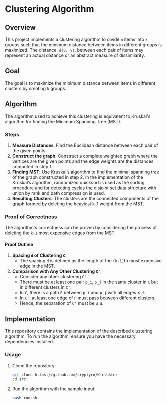 # Clustering Algorithm

## Overview

This project implements a clustering algorithm to divide `n` items into `k` groups such that the minimum distance between items in different groups is maximized. 
The distance, `d(u, v)`, between each pair of items may represent an actual distance or an abstract measure of dissimilarity.

## Goal

The goal is to maximize the minimum distance between items in different clusters by creating `k` groups.

## Algorithm

The algorithm used to achieve this clustering is equivalent to Kruskal's algorithm for finding the Minimum Spanning Tree (MST). 

### Steps

1. **Measure Distances**: Find the Euclidean distance between each pair of the given points.
2. **Construct the graph**: Construct a complete weighted graph where the vertices are the given points and the edge weights are the distances computed in step 1.
3. **Finding MST**: Use Kruskal’s algorithm to find the minimal spanning tree of the graph constructed in step 2.
   In the implementation of the Kruskal’s algorithm, randomized quicksort is used as the sorting procedure and
   for detecting cycles the disjoint set data structure with union by rank and path compression is used.
4. **Resulting Clusters**: The clusters are the connected components of the graph formed by deleting the heaviest k-1 weight from the MST.

### Proof of Correctness

The algorithm's correctness can be proven by considering the process of deleting the `k-1` most expensive edges from the MST.

#### Proof Outline

1. **Spacing `d` of Clustering `C`**:
   - The spacing `d` is defined as the length of the `(k-1)`th most expensive edge in the MST.
2. **Comparison with Any Other Clustering `C'`**:
   - Consider any other clustering `C'`.
   - There must be at least one pair `p_i`, `p_j` in the same cluster in `C` but in different clusters in `C'`.
   - In `C`, there is a path `P` between `p_i` and `p_j` with all edges ≤ `d`.
   - In `C'`, at least one edge of `P` must pass between different clusters.
   - Hence, the separation of `C'` must be ≤ `d`.

## Implementation

This repository contains the implementation of the described clustering algorithm. To run the algorithm, ensure you have the necessary dependencies installed.

### Usage

1. Clone the repository:
   ```bash
   git clone https://github.com/cryptyro/K-cluster
   cd src
2. Run the algorithm with the sample input:
   ```bash
   bash run.sh
